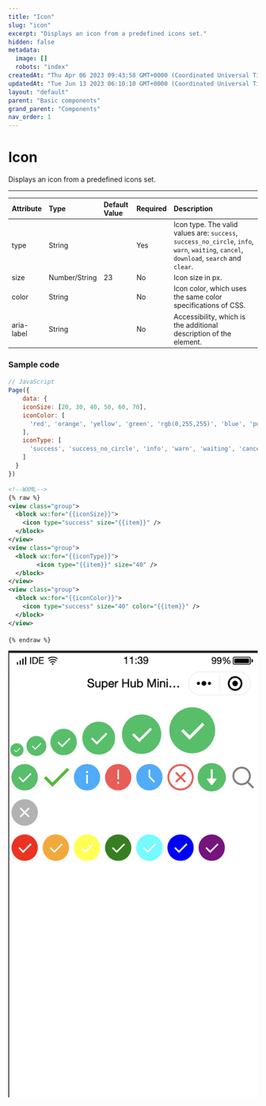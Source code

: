 ```yaml
---
title: "Icon"
slug: "icon"
excerpt: "Displays an icon from a predefined icons set."
hidden: false
metadata: 
  image: []
  robots: "index"
createdAt: "Thu Apr 06 2023 09:43:58 GMT+0000 (Coordinated Universal Time)"
updatedAt: "Tue Jun 13 2023 06:10:10 GMT+0000 (Coordinated Universal Time)"
layout: "default"
parent: "Basic components"
grand_parent: "Components"
nav_order: 1
---
```

# Icon 
Displays an icon from a predefined icons set.
*** 

| Attribute  | Type          | Default Value | Required | Description                                                                                                                             |
| :--------- | :------------ | :------------ | :------- | :-------------------------------------------------------------------------------------------------------------------------------------- |
| type       | String        |               | Yes      | Icon type. The valid values are: `success`, `success_no_circle`, `info`, `warn`, `waiting`, `cancel`, `download`, `search` and `clear`. |
| size       | Number/String | 23            | No       | Icon size in px.                                                                                                                        |
| color      | String        |               | No       | Icon color, which uses the same color specifications of CSS.                                                                            |
| aria-label | String        |               | No       | Accessibility, which is the additional description of the element.                                                                      |

### Sample code

```javascript
// JavaScript
Page({
	data: {
    iconSize: [20, 30, 40, 50, 60, 70],
    iconColor: [
      'red', 'orange', 'yellow', 'green', 'rgb(0,255,255)', 'blue', 'purple'
    ],
    iconType: [
      'success', 'success_no_circle', 'info', 'warn', 'waiting', 'cancel', 'download', 'search', 'clear'
    ]
  }
})
```
```xml
<!--WXML-->
{% raw %}
<view class="group">
  <block wx:for="{{iconSize}}">
    <icon type="success" size="{{item}}" />
  </block>
</view>
<view class="group">
  <block wx:for="{{iconType}}">
 		<icon type="{{item}}" size="40" />
  </block>
</view>
<view class="group">
  <block wx:for="{{iconColor}}">
  	<icon type="success" size="40" color="{{item}}" />
  </block>
</view>

{% endraw %}
```

![](../../assets/images/078f2ff-Screenshot_2023-06-13_at_11.39.44_AM.png)
